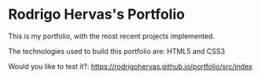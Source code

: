 # Rodrigo Hervas's Portfolio

This is my portfolio, with the most recent projects implemented.

The technologies used to build this portfolio are: HTML5 and CSS3

Would you like to test it?: https://rodrigohervas.github.io/portfolio/src/index
